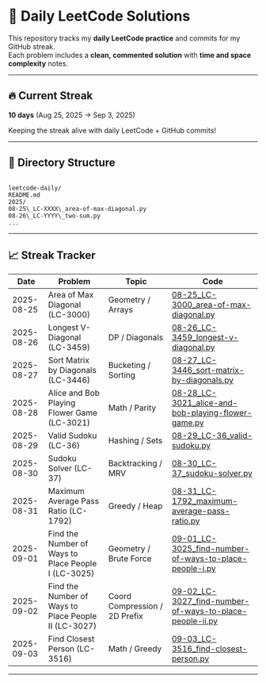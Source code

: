 # 🧠 Daily LeetCode Solutions

This repository tracks my **daily LeetCode practice** and commits for my GitHub streak.  
Each problem includes a **clean, commented solution** with **time and space complexity** notes.

---

## 🔥 Current Streak

**10 days** (Aug 25, 2025 → Sep 3, 2025)  

Keeping the streak alive with daily LeetCode + GitHub commits!

---

## 📂 Directory Structure

```

leetcode-daily/
README.md
2025/
08-25\_LC-XXXX\_area-of-max-diagonal.py
08-26\_LC-YYYY\_two-sum.py
...

```

---

## 📈 Streak Tracker

| Date       | Problem                                              | Topic                         | Code                                                                                                                    |
| ---------- | ---------------------------------------------------- | ----------------------------- | ----------------------------------------------------------------------------------------------------------------------- |
| 2025-08-25 | Area of Max Diagonal (LC-3000)                       | Geometry / Arrays             | [08-25_LC-3000_area-of-max-diagonal.py](2025/08-25_LC-3000_area-of-max-diagonal.py)                                     |
| 2025-08-26 | Longest V-Diagonal (LC-3459)                         | DP / Diagonals                | [08-26_LC-3459_longest-v-diagonal.py](2025/08-26_LC-3459_longest-v-diagonal.py)                                         |
| 2025-08-27 | Sort Matrix by Diagonals (LC-3446)                   | Bucketing / Sorting           | [08-27_LC-3446_sort-matrix-by-diagonals.py](2025/08-27_LC-3446_sort-matrix-by-diagonals.py)                             |
| 2025-08-28 | Alice and Bob Playing Flower Game (LC-3021)          | Math / Parity                 | [08-28_LC-3021_alice-and-bob-playing-flower-game.py](2025/08-28_LC-3021_alice-and-bob-playing-flower-game.py)           |
| 2025-08-29 | Valid Sudoku (LC-36)                                 | Hashing / Sets                | [08-29_LC-36_valid-sudoku.py](2025/08-29_LC-36_valid-sudoku.py)                                                         |
| 2025-08-30 | Sudoku Solver (LC-37)                                | Backtracking / MRV            | [08-30_LC-37_sudoku-solver.py](2025/08-30_LC-37_sudoku-solver.py)                                                       |
| 2025-08-31 | Maximum Average Pass Ratio (LC-1792)                 | Greedy / Heap                 | [08-31_LC-1792_maximum-average-pass-ratio.py](2025/08-31_LC-1792_maximum-average-pass-ratio.py)                         |
| 2025-09-01 | Find the Number of Ways to Place People I (LC-3025)  | Geometry / Brute Force        | [09-01_LC-3025_find-number-of-ways-to-place-people-i.py](2025/09-01_LC-3025_find-number-of-ways-to-place-people-i.py)   |
| 2025-09-02 | Find the Number of Ways to Place People II (LC-3027) | Coord Compression / 2D Prefix | [09-02_LC-3027_find-number-of-ways-to-place-people-ii.py](2025/09-02_LC-3027_find-number-of-ways-to-place-people-ii.py) |
| 2025-09-03 | Find Closest Person (LC-3516)                        | Math / Greedy                 | [09-03_LC-3516_find-closest-person.py](2025/09-03_LC-3516_find-closest-person.py)                                       |

---
